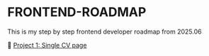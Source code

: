 # FRONTEND-ROADMAP
This is my step by step frontend developer roadmap from 2025.06

🔗 [Project 1: Single CV page](https://github.com/VuthilinhVn/FrontendRoadmap/tree/main/Single-Page%20CV)

